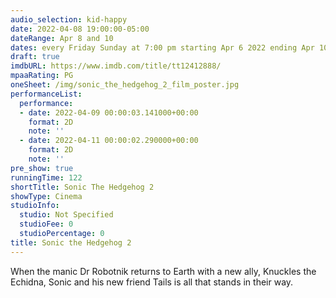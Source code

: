 ```yaml
---
audio_selection: kid-happy
date: 2022-04-08 19:00:00-05:00
dateRange: Apr 8 and 10
dates: every Friday Sunday at 7:00 pm starting Apr 6 2022 ending Apr 10 2022
draft: true
imdbURL: https://www.imdb.com/title/tt12412888/
mpaaRating: PG
oneSheet: /img/sonic_the_hedgehog_2_film_poster.jpg
performanceList:
  performance:
  - date: 2022-04-09 00:00:03.141000+00:00
    format: 2D
    note: ''
  - date: 2022-04-11 00:00:02.290000+00:00
    format: 2D
    note: ''
pre_show: true
runningTime: 122
shortTitle: Sonic The Hedgehog 2
showType: Cinema
studioInfo:
  studio: Not Specified
  studioFee: 0
  studioPercentage: 0
title: Sonic the Hedgehog 2
---
```


When the manic Dr Robotnik returns to Earth with a new ally, Knuckles the Echidna, Sonic and his new friend Tails is all that stands in their way.